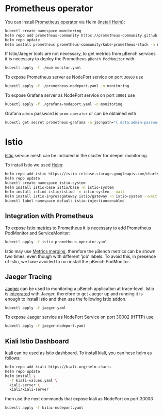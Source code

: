 # Prometheus operator

You can install [Prometheus operator](https://github.com/prometheus-operator/prometheus-operator) via Helm ([install Helm](https://helm.sh/docs/intro/install)): 

```zsh
kubectl create namespace monitoring
helm repo add prometheus-community https://prometheus-community.github.io/helm-charts
helm repo update
helm install prometheus prometheus-community/kube-prometheus-stack -n monitoring
```

If Istio/Jaeger tools are not necessary, to get metrics from µBench services it is necessary to deploy the Prometheus `µBench PodMonitor` with
```zsh
kubectl apply -f ./mub-monitor.yaml
```

To expose Prometheus server as NodePort service on port `30000` use

```zsh
kubectl apply -f ./prometheus-nodeport.yaml -n monitoring
```

To expose Grafana server as NodePort service on port `30001` use

```zsh
kubectl apply -f ./grafana-nodeport.yaml -n monitoring
```

Grafana `admin` password is `prom-operator` or can be obtained with

```zsh
kubectl get secret prometheus-grafana -o jsonpath="{.data.admin-password}" -n monitoring | base64 --decode ; echo
``` 

# Istio
[Istio](https://istio.io/) service mesh can be included in the cluster for deeper monitoring.

To install Istio we used [Helm](https://istio.io/latest/docs/setup/install/helm/):

```zsh
helm repo add istio https://istio-release.storage.googleapis.com/charts
helm repo update
kubectl create namespace istio-system
helm install istio-base istio/base -n istio-system
helm install istiod istio/istiod -n istio-system --wait
helm install istio-ingressgateway istio/gateway -n istio-system --wait
kubectl label namespace default istio-injection=enabled
```

## Integration with Prometheus
To expose Istio [metrics](https://istio.io/latest/docs/reference/config/metrics/) to Prometheus it is necessary to add Prometheus PodMonitor and ServiceMonitor:
```zsh
kubectl apply -f istio-prometheus-operator.yaml
```

Istio may use [Metrics merging](https://istio.io/latest/docs/ops/integrations/prometheus/), therefore the µBench metrics can be shown two times, even though with different 'job' labels. To avoid this, in presence of Istio, we have avoided to run install the µBench PodMonitor. 

## Jaeger Tracing
[Jaeger](https://www.jaegertracing.io/) can be used to monitoring a µBench application at trace-level. 
Istio is [integrated](https://istio.io/latest/docs/tasks/observability/distributed-tracing/jaeger/) with Jaeger, therefore to get Jaeger up and running it is enough to install Istio and then use the following Istio addon.

```zsh
kubectl apply -f jaeger.yaml
```
To expose Jaeger service as NodePort Service on port 30002 (HTTP) use

```zsh
kubectl apply -f jaeger-nodeport.yaml
```

## Kiali Istio Dashboard
[kiali](https://kiali.io/) can be used as Istio dashboard. To install kiali, you can hese helm as follows:

```zsh 
helm repo add kiali https://kiali.org/helm-charts
helm repo update
helm install \
  -f kiali-values.yaml \
  kiali-server \
  kiali/kiali-server
``` 
then use the next commands that expose kiali as NodePort on port 30003

```zsh
kubectl apply -f kilai-nodeport.yaml
```

